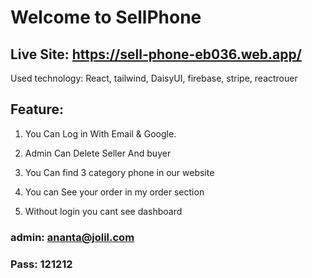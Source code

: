# Welcome to SellPhone

## Live Site: https://sell-phone-eb036.web.app/

Used technology: React, tailwind, DaisyUI, firebase, stripe, reactrouer

## Feature:

1. You Can Log in With Email & Google.

2. Admin Can Delete Seller And buyer

3. You Can find 3 category phone in our website

4. You can See your order in my order section

5. Without login you cant see dashboard

### admin: ananta@jolil.com

### Pass: 121212
